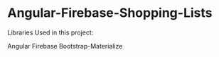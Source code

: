 # Angular-Firebase-Shopping-Lists

Libraries Used in this project:

Angular
Firebase
Bootstrap-Materialize


